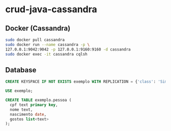 # crud-java-cassandra

## Docker (Cassandra)

```sh
sudo docker pull cassandra
sudo docker run --name cassandra -p \
127.0.0.1:9042:9042 -p 127.0.0.1:9160:9160 -d cassandra
sudo docker exec -it cassandra cqlsh
```

## Database

```sql
CREATE KEYSPACE IF NOT EXISTS exemplo WITH REPLICATION = {'class': 'SimpleStrategy', 'replication_factor': 1};

USE exemplo;

CREATE TABLE exemplo.pessoa (
  cpf text primary key,
  nome text,
  nascimento date,
  gostos list<text>
);
```
